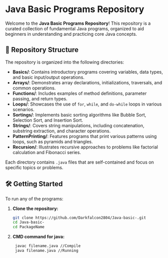 # Java Basic Programs Repository

Welcome to the **Java Basic Programs Repository**! This repository is a curated collection of fundamental Java programs, organized to aid beginners in understanding and practicing core Java concepts.

## 📁 Repository Structure

The repository is organized into the following directories:

- **Basics/**: Contains introductory programs covering variables, data types, and basic input/output operations.
- **Arrays/**: Demonstrates array declarations, initializations, traversals, and common operations.
- **Functions/**: Includes examples of method definitions, parameter passing, and return types.
- **Loops/**: Showcases the use of `for`, `while`, and `do-while` loops in various scenarios.
- **Sortings/**: Implements basic sorting algorithms like Bubble Sort, Selection Sort, and Insertion Sort.
- **Strings/**: Covers string manipulations, including concatenation, substring extraction, and character operations.
- **PatternPrinting/**: Features programs that print various patterns using loops, such as pyramids and triangles.
- **Recursion/**: Illustrates recursive approaches to problems like factorial calculation and Fibonacci series.

Each directory contains `.java` files that are self-contained and focus on specific topics or problems.

## 🛠️ Getting Started

To run any of the programs:

1. **Clone the repository:**
   ```bash
   git clone https://github.com/Darkfalcon2804/Java-basic-.git
   cd Java-basic-
   cd PackageName
2. **CMD command for java:**
   ```bash
    javac filename.java //Compile
    java filename.java //Running   
